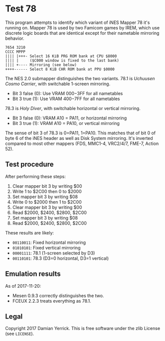Test 78
=======

This program attempts to identify which variant of iNES Mapper 78
it's running on.  Mapper 78 is used by two Famicom games by IREM,
which use discrete logic boards that are identical except for their
nametable mirroring behavior.

    7654 3210
    CCCC MPPP
    |||| |+++- Select 16 KiB PRG ROM bank at CPU $8000
    |||| |     ($C000 window is fixed to the last bank)
    |||| +---- Mirroring (see below)
    ++++------ Select 8 KiB CHR ROM bank at PPU $0000

The NES 2.0 submapper distinguishes the two variants.  78.1 is
*Uchuusen Cosmo Carrier*, with switchable 1-screen mirroring.

* Bit 3 false (0): Use VRAM $000-$3FF for all nametables
* Bit 3 true (1): Use VRAM $400-$7FF for all nametables

78.3 is *Holy Diver*, with switchable horizontal or vertical
mirroring.

* Bit 3 false (0): VRAM A10 = PA11, or horizontal mirroring
* Bit 3 true (1): VRAM A10 = PA10, or vertical mirroring

The sense of bit 3 of 78.3 is 0=PA11, 1=PA10.  This matches that of
bit 0 of byte 6 of the iNES header as well as Disk System mirroring.
It's inverted compared to most other mappers (FDS, MMC1-4, VRC2/4/7,
FME-7, Action 52).

Test procedure
--------------

After performing these steps:

1. Clear mapper bit 3 by writing $00
2. Write 1 to $2C00 then 0 to $2000
3. Set mapper bit 3 by writing $08
4. Write 0 to $2000 then 1 to $2C00
5. Clear mapper bit 3 by writing $00
6. Read $2000, $2400, $2800, $2C00
7. Set mapper bit 3 by writing $08
8. Read $2000, $2400, $2800, $2C00

These results are likely:

* `00110011`: Fixed horizontal mirroring
* `01010101`: Fixed vertical mirroring
* `00001111`: 78.1 (1-screen selected by D3)
* `00110101`: 78.3 (D3=0 horizontal, D3=1 vertical)

Emulation results
-----------------
As of 2017-11-20:

* Mesen 0.9.3 correctly distinguishes the two.
* FCEUX 2.2.3 treats everything as 78.1.

Legal
-----
Copyright 2017 Damian Yerrick.  This is free software under the zlib
License (see `LICENSE`).
